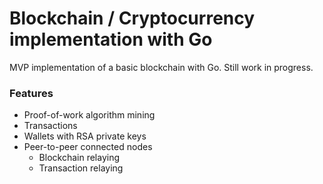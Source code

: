 # Blockchain / Cryptocurrency implementation with Go

MVP implementation of a basic blockchain with Go. Still work in progress.

### Features
 - Proof-of-work algorithm mining
 - Transactions
 - Wallets with RSA private keys
 - Peer-to-peer connected nodes
   - Blockchain relaying
   - Transaction relaying